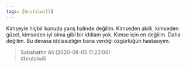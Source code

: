 ```yaml
---
tags: [brutalwill]
---
```


Kimseyle hiçbir konuda yarış halinde değilim. Kimseden akıllı, kimseden güzel, kimseden iyi olma gibi bir iddiam yok. Kimse için en değilim. Daha değilim. Bu devasa iddiasızlığın bana verdiği özgürlüğün hastasıyım.  

> Sabahattin Ali (2020-08-05 11:22:06)  
> #brutalwill

